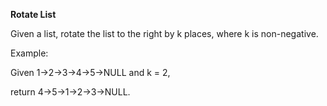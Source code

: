 **Rotate List**

Given a list, rotate the list to the right by k places, where k is non-negative.


Example:

Given 1->2->3->4->5->NULL and k = 2,

return 4->5->1->2->3->NULL.